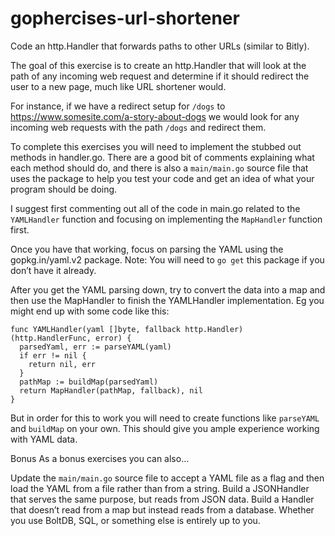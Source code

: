 # gophercises-url-shortener
Code an http.Handler that forwards paths to other URLs (similar to Bitly).

The goal of this exercise is to create an http.Handler that will look at the path of any incoming web request and determine if it should redirect the user to a new page, much like URL shortener would.

For instance, if we have a redirect setup for `/dogs` to https://www.somesite.com/a-story-about-dogs we would look for any incoming web requests with the path `/dogs` and redirect them.

To complete this exercises you will need to implement the stubbed out methods in handler.go. There are a good bit of comments explaining what each method should do, and there is also a `main/main.go` source file that uses the package to help you test your code and get an idea of what your program should be doing.

I suggest first commenting out all of the code in main.go related to the `YAMLHandler` function and focusing on implementing the `MapHandler` function first.

Once you have that working, focus on parsing the YAML using the gopkg.in/yaml.v2 package. Note: You will need to `go get` this package if you don’t have it already.

After you get the YAML parsing down, try to convert the data into a map and then use the MapHandler to finish the YAMLHandler implementation. Eg you might end up with some code like this:

```
func YAMLHandler(yaml []byte, fallback http.Handler) (http.HandlerFunc, error) {
  parsedYaml, err := parseYAML(yaml)
  if err != nil {
    return nil, err
  }
  pathMap := buildMap(parsedYaml)
  return MapHandler(pathMap, fallback), nil
}
```
But in order for this to work you will need to create functions like `parseYAML` and `buildMap` on your own. This should give you ample experience working with YAML data.

Bonus
As a bonus exercises you can also…

Update the `main/main.go` source file to accept a YAML file as a flag and then load the YAML from a file rather than from a string.
Build a JSONHandler that serves the same purpose, but reads from JSON data.
Build a Handler that doesn’t read from a map but instead reads from a database. Whether you use BoltDB, SQL, or something else is entirely up to you.
